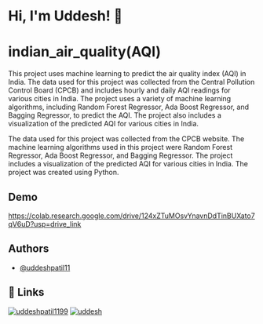 
# Hi, I'm Uddesh! 👋


# indian_air_quality(AQI)
This project uses machine learning to predict the air quality index (AQI) in India. The data used for this project was collected from the Central Pollution Control Board (CPCB) and includes hourly and daily AQI readings for various cities in India. The project uses a variety of machine learning algorithms, including Random Forest Regressor, Ada Boost Regressor, and Bagging Regressor, to predict the AQI. The project also includes a visualization of the predicted AQI for various cities in India.

The data used for this project was collected from the CPCB website.
The machine learning algorithms used in this project were Random Forest Regressor, Ada Boost Regressor, and Bagging Regressor.
The project includes a visualization of the predicted AQI for various cities in India.
The project was created using Python.

## Demo

https://colab.research.google.com/drive/124xZTuMOsvYnavnDdTinBUXato7qV6uD?usp=drive_link


## Authors

- [@uddeshpatil11](https://www.github.com/uddeshpatil11)


## 🔗 Links

[![uddeshpatil1199](https://img.shields.io/badge/linkedin-0A66C2?style=for-the-badge&logo=linkedin&logoColor=white)](https://www.linkedin.com/)
[![___uddesh___](https://img.shields.io/badge/instagram-1DA1F2?style=for-the-badge&logo=instagram&logoColor=white)](https://instagram.com/)

